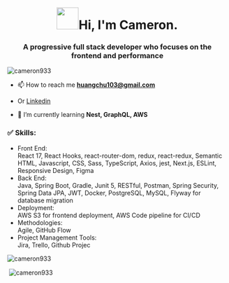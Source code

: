 <h1 align="center"><img src="https://media.giphy.com/media/fSptAINJfyGe3oPHNZ/giphy.gif" width="50">Hi, I'm Cameron. </h1>
<h3 align="center">A progressive full stack developer who focuses on the frontend and performance</h3>

<p align="left"> <img src="https://komarev.com/ghpvc/?username=cameron933&label=Profile%20views&color=orange&style=flat-square" alt="cameron933" /> </p>

- 📫 How to reach me **huangchu103@gmail.com**
- Or <a href="https://linkedin.com/in/chu-huang" target="blank">Linkedin</a>

- 🌱 I’m currently learning **Nest, GraphQL, AWS**

### ✅ Skills:
- Front End:<br />
 React 17, React Hooks, react-router-dom, redux, react-redux, Semantic HTML, Javascript, CSS, Sass, TypeScript, Axios, jest, Next.js, ESLint, Responsive Design, Figma<br />
- Back End:<br />
 Java, Spring Boot, Gradle, Junit 5, RESTful, Postman, Spring Security, Spring Data JPA, JWT, Docker, PostgreSQL, MySQL, Flyway for database migration<br />
- Deployment:<br />
 AWS S3 for frontend deployment, AWS Code pipeline for CI/CD<br />
- Methodologies:<br />
 Agile, GitHub Flow<br />
- Project Management Tools:<br />
 Jira, Trello, Github Projec<br />

<p><img align="center" src="https://github-readme-stats.vercel.app/api?username=cameron933&count_private=true&show_icons=true&bg_color=140deg,ff6a00,904e95&title_color=ffffff&icon_color=ffffaf&text_color=ffffff" alt="cameron933" /></p>

<p>&nbsp;<img align="center" src="https://github-readme-stats.vercel.app/api/top-langs/?username=cameron933&layout=compact&bg_color=140deg,904e95,ff6a00&title_color=ffffff&icon_color=ffffaf&text_color=ffffff" alt="cameron933" /></p>
